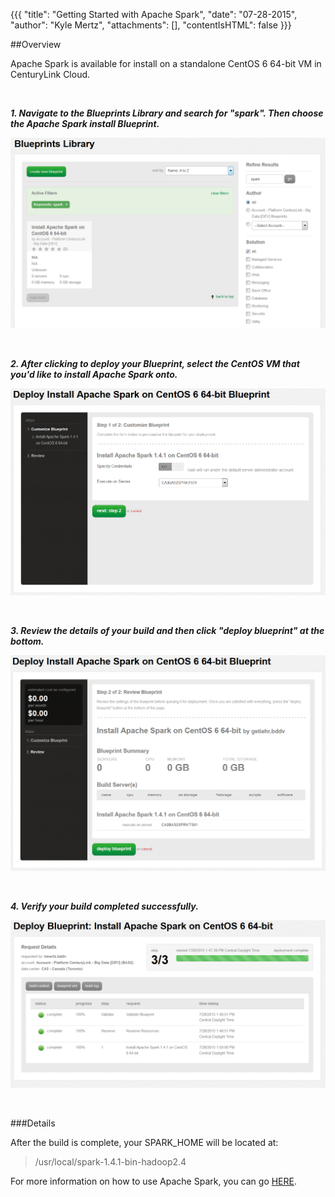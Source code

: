 {{{
  "title": "Getting Started with Apache Spark",
  "date": "07-28-2015",
  "author": "Kyle Mertz",
  "attachments": [],
  "contentIsHTML": false
}}}

##Overview

Apache Spark is available for install on a standalone CentOS 6 64-bit VM in CenturyLink Cloud.

<br>

***1. Navigate to the Blueprints Library and search for "spark".  Then choose the Apache Spark install Blueprint.***

![Apache Spark Blueprint](../images/Cloudera/Spark1.PNG)

<br>

***2. After clicking to deploy your Blueprint, select the CentOS VM that you'd like to install Apache Spark onto.***

![Apache Spark Server Selection](../images/Cloudera/Spark2.png)

<br>

***3. Review the details of your build and then click "deploy blueprint" at the bottom.***

![Apache Spark Deploy](../images/Cloudera/Spark3.png)

<br>

***4. Verify your build completed successfully.***

![Apache Spark Build](../images/Cloudera/Spark4.png)

<br>

###Details

After the build is complete, your SPARK_HOME will be located at: 
>/usr/local/spark-1.4.1-bin-hadoop2.4

For more information on how to use Apache Spark, you can go [HERE](http://spark.apache.org/docs/latest/quick-start.html).

